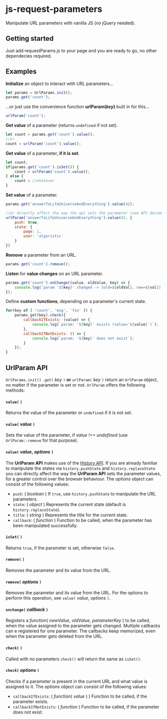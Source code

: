# js-request-parameters

Manipulate URL parameters with vanilla JS (*no* jQuery needed).

## Getting started

Just add requestParams.js to your page and you are ready to go, no other dependecies required.

## Examples

**Initialize** an object to interact with URL parameters...
```javascript
let params = UrlParams.init();
params.get('count');
```
...or just use the convenience function **urlParam(_key_)** built in for this...
```javascript
urlParam('count');
```

**Get value** of a parameter (returns `undefined` if not set).
```javascript
let count = params.get('count').value();
//or
count = urlParam('count').value();
```

**Get value** of a parameter, **if it is set**.
```javascript
let count;
if(params.get('count').isSet()) {
    count = urlParam('count').value();
} else {
    count = //whatever
}
```

**Set value** of a parameter.
```javascript
params.get('answerToLifeUniverseAndEverything').value(42);

//or directly affect the way the api sets the parameter (see API documentation)
urlParam('answerToLifeUniverseAndEverything').value(42, {
    push: true,
    state: {
        page: 1,
        user: 'algoristic'
    }
})
```

**Remove** a parameter from an URL.
```javascript
params.get('count').remove();
```

**Listen** for **value changes** on an URL parameter.
```javascript
params.get('count').onChange((value, oldValue, key) => {
    console.log(`param '${key}' changed -> [old=${oldVal}, new=${val}]`);
});
```

Define **custom functions**, depending on a parameter's current state.
```javascript
for(key of [ 'count', 'msg', 'foo' ]) {
    params.get(key).check({
        callbackIfExists: (value) => {
            console.log(`param: '${key}' exists (value='${value}')`);
        },
        callbackIfNotExists: () => {
            console.log(`param: '${key}' does not exist`);
        }
    });
}
```

## UrlParam API
`UrlParams.init()` `.get(` _key_ `)` **or** `urlParam(` _key_ `)` return an `UrlParam` object, no matter if the parameter is set or not. `UrlParam` offers the following methods:

#### `value(`&nbsp;`)`
Returns the value of the parameter or `undefined` if it is not set.

#### `value(`&nbsp;_value_&nbsp;`)`
Sets the value of the parameter, if _value !== undefined_ (use `UrlParam::remove` for that purpose).

#### `value(`&nbsp;_value_,&nbsp;_options_&nbsp;`)`
The **UrlParam API** makes use of the [History API](https://developer.mozilla.org/en-US/docs/Web/API/History_API). If you are already familiar to manipulate the states via `history.pushState` and `history.replaceState` you can directly affect the way the **UrlParam API** sets the parameter values, for a greater control over the browser behaviour. The _options_ object can consist of the following values:
- `push`: ( _boolean_ ) If `true`, use `history.pushState` to manipulate the URL parameters.
- `state`: ( _object_ ) Represents the current state (default is `history.replaceState`).
- `title`: ( _string_ ) Represents the title for the current state.
- `callback`: ( _function_ ) Function to be called, when the parameter has been manipulated successfully.

#### `isSet(`&nbsp;`)`
Returns `true`, if the parameter is set, otherwise `false`.

#### `remove(`&nbsp;`)`
Removes the parameter and its value from the URL.

#### `remove(`&nbsp;_options_&nbsp;`)`
Removes the parameter and its value from the URL. For the options to perform this operation, see `value(`&nbsp;_value_,&nbsp;_options_&nbsp;`)`.

#### `onchange(`&nbsp;_callback_&nbsp;`)`
Registers a _function_( _newValue_, _oldValue_, _parameterKey_ ) to be called, when the value assigned to the parameter gets changed. Multiple callbacks can e registered for one parameter. The callbacks keep memorized, even when the parameter gets deleted from the URL.

#### `check(`&nbsp;`)`
Called with no parameters `check()` will return the same as `isSet()`.

#### `check(`&nbsp;_options_&nbsp;`)`
Checks if a parameter is present in the current URL and what value is assigned to it. The _options_ object can consist of the following values:
- `callbackIfExists`: ( _function_( _value_ ) ) Function to be called, if the parameter exists.
- `callbackIfNotExists`: ( _function_ ) Function to be called, if the parameter does not exist.
